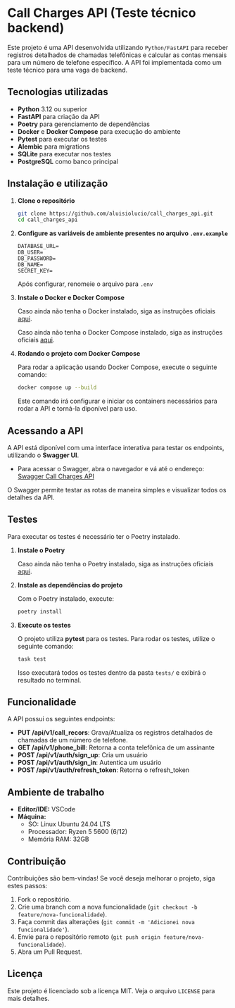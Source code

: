 # Call Charges API (Teste técnico backend)

Este projeto é uma API desenvolvida utilizando `Python/FastAPI` para receber registros detalhados de chamadas telefônicas e calcular as contas mensais para um número de telefone específico. A API foi implementada como um teste técnico para uma vaga de backend.

## Tecnologias utilizadas

- **Python** 3.12 ou superior
- **FastAPI** para criação da API
- **Poetry** para gerenciamento de dependências
- **Docker** e **Docker Compose** para execução do ambiente
- **Pytest** para executar os testes
- **Alembic** para migrations
- **SQLite** para executar nos testes
- **PostgreSQL** como banco principal

## Instalação e utilização

1. **Clone o repositório**

   ```bash
   git clone https://github.com/aluisiolucio/call_charges_api.git
   cd call_charges_api
   ```

2. **Configure as variáveis de ambiente presentes no arquivo `.env.example`**

    ```
    DATABASE_URL=
    DB_USER=
    DB_PASSWORD=
    DB_NAME=
    SECRET_KEY=
    ```
    Após configurar, renomeie o arquivo para `.env`

3. **Instale o Docker e Docker Compose**

    Caso ainda não tenha o Docker instalado, siga as instruções oficiais [aqui](https://docs.docker.com/get-started/get-docker/).

    Caso ainda não tenha o Docker Compose instalado, siga as instruções oficiais [aqui](https://docs.docker.com/compose/install/standalone/).

4. **Rodando o projeto com Docker Compose**

    Para rodar a aplicação usando Docker Compose, execute o seguinte comando:

    ```bash
    docker compose up --build
    ```

    Este comando irá configurar e iniciar os containers necessários para rodar a API e torná-la diponível para uso.

## Acessando a API

A API está diponível com uma interface interativa para testar os endpoints, utilizando o **Swagger UI**.

- Para acessar o Swagger, abra o navegador e vá até o endereço:  
  [Swagger Call Charges API](https://call-charges-api.fly.dev/docs)

O Swagger permite testar as rotas de maneira simples e visualizar todos os detalhes da API.

## Testes

Para executar os testes é necessário ter o Poetry instalado.

1. **Instale o Poetry**

   Caso ainda não tenha o Poetry instalado, siga as instruções oficiais [aqui](https://python-poetry.org/docs/#installation).

2. **Instale as dependências do projeto**

   Com o Poetry instalado, execute:

   ```bash
   poetry install
   ```

3. **Execute os testes**

    O projeto utiliza **pytest** para os testes. Para rodar os testes, utilize o seguinte comando:

    ```bash
    task test
    ```

    Isso executará todos os testes dentro da pasta `tests/` e exibirá o resultado no terminal.

## Funcionalidade

A API possui os seguintes endpoints:

- **PUT /api/v1/call_recors**: Grava/Atualiza os registros detalhados de chamadas de um número de telefone.
- **GET /api/v1/phone_bill**: Retorna a conta telefônica de um assinante
- **POST /api/v1/auth/sign_up**: Cria um usuário
- **POST /api/v1/auth/sign_in**: Autentica um usuário
- **POST /api/v1/auth/refresh_token**: Retorna o refresh_token

## Ambiente de trabalho

- **Editor/IDE:** VSCode
- **Máquina:**
    - SO: Linux Ubuntu 24.04 LTS
    - Processador: Ryzen 5 5600 (6/12)
    - Memória RAM: 32GB

## Contribuição

Contribuições são bem-vindas! Se você deseja melhorar o projeto, siga estes passos:

1. Fork o repositório.
2. Crie uma branch com a nova funcionalidade (`git checkout -b feature/nova-funcionalidade`).
3. Faça commit das alterações (`git commit -m 'Adicionei nova funcionalidade'`).
4. Envie para o repositório remoto (`git push origin feature/nova-funcionalidade`).
5. Abra um Pull Request.

## Licença

Este projeto é licenciado sob a licença MIT. Veja o arquivo `LICENSE` para mais detalhes.